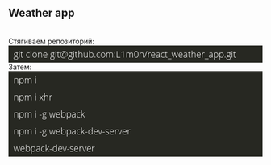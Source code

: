 <style type="text/css">
.code {
	font-family: 'Open Sans', sans-serif;
	font-size: 18px;
	font-weight: 300;
	color: #fff;
	background: #272822;
	padding: 5px 10px;
	text-align: left;
}
</style>
<h2>Weather app</h2> <br>
<span>Стягиваем репозиторий:</span>
<div class="code">
	git clone git@github.com:L1m0n/react_weather_app.git
</div>
<span>Затем:</span>
<div class="code">
	npm i
</div>
<div class="code">
	npm i xhr
</div>
<div class="code">
	npm i -g webpack
</div>
<div class="code">
	npm i -g webpack-dev-server
</div>
<div class="code">
	webpack-dev-server
</div>

